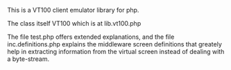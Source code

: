 

This is a VT100 client emulator library for php.

The class itself VT100 which is at lib.vt100.php

The file test.php offers extended explanations, and the file inc.definitions.php
explains the middleware screen definitions that greately help in extracting
information from the virtual screen instead of dealing with a byte-stream.

